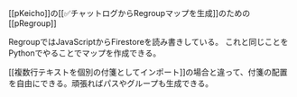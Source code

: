 
[[pKeicho]]の[[✅チャットログからRegroupマップを生成]]のための[[pRegroup]]

RegroupではJavaScriptからFirestoreを読み書きしている。
これと同じことをPythonでやることでマップを作成できる。

[[複数行テキストを個別の付箋としてインポート]]の場合と違って、付箋の配置を自由にできる。頑張ればパスやグループも生成できる。
